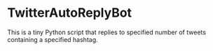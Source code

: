 # TwitterAutoReplyBot
This is a tiny Python script that replies to specified number of tweets containing a specified hashtag.
